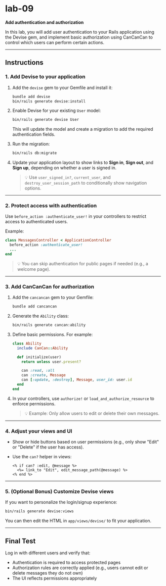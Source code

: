 # lab-09

**Add authentication and authorization**

In this lab, you will add user authentication to your Rails application using the Devise gem, and implement basic authorization using CanCanCan to control which users can perform certain actions.

---

## Instructions

### 1. Add Devise to your application

1. Add the `devise` gem to your Gemfile and install it:

   ```bash
   bundle add devise
   bin/rails generate devise:install
   ```

2. Enable Devise for your existing `User` model:

   ```bash
   bin/rails generate devise User
   ```

   This will update the model and create a migration to add the required authentication fields.

3. Run the migration:

   ```bash
   bin/rails db:migrate
   ```

4. Update your application layout to show links to **Sign in**, **Sign out**, and **Sign up**, depending on whether a user is signed in.

   > 💡 Use `user_signed_in?`, `current_user`, and `destroy_user_session_path` to conditionally show navigation options.

---

### 2. Protect access with authentication

Use `before_action :authenticate_user!` in your controllers to restrict access to authenticated users.

Example:

```ruby
class MessagesController < ApplicationController
  before_action :authenticate_user!
  ...
end
```

> 💡 You can skip authentication for public pages if needed (e.g., a welcome page).

---

### 3. Add CanCanCan for authorization

1. Add the `cancancan` gem to your Gemfile:

   ```bash
   bundle add cancancan
   ```

2. Generate the `Ability` class:

   ```bash
   bin/rails generate cancan:ability
   ```

3. Define basic permissions. For example:

   ```ruby
   class Ability
     include CanCan::Ability

     def initialize(user)
       return unless user.present?

       can :read, :all
       can :create, Message
       can [:update, :destroy], Message, user_id: user.id
     end
   end
   ```

4. In your controllers, use `authorize!` or `load_and_authorize_resource` to enforce permissions.

   > 💡 Example: Only allow users to edit or delete their own messages.

---

### 4. Adjust your views and UI

- Show or hide buttons based on user permissions (e.g., only show "Edit" or "Delete" if the user has access).
- Use the `can?` helper in views:

   ```erb
   <% if can? :edit, @message %>
     <%= link_to "Edit", edit_message_path(@message) %>
   <% end %>
   ```

---

### 5. (Optional Bonus) Customize Devise views

If you want to personalize the login/signup experience:

```bash
bin/rails generate devise:views
```

You can then edit the HTML in `app/views/devise/` to fit your application.

---

## Final Test

Log in with different users and verify that:

- Authentication is required to access protected pages
- Authorization rules are correctly applied (e.g., users cannot edit or delete messages they do not own)
- The UI reflects permissions appropriately
```